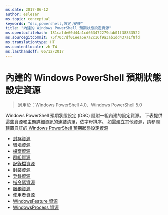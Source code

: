 ```yaml
---
ms.date: 2017-06-12
author: eslesar
ms.topic: conceptual
keywords: "dsc,powershell,設定,安裝"
title: "內建的 Windows PowerShell 預期狀態設定資源"
ms.openlocfilehash: 181cafde60d44a1cd663472279dab01f38833522
ms.sourcegitcommit: 75f70c7df01eea5e7a2c16f9a3ab1dd437a1f8fd
ms.translationtype: HT
ms.contentlocale: zh-TW
ms.lasthandoff: 06/12/2017
---
```

# <a name="built-in-windows-powershell-desired-state-configuration-resources"></a>內建的 Windows PowerShell 預期狀態設定資源

> 適用於：Windows PowerShell 4.0、Windows PowerShell 5.0

Windows PowerShell 預期狀態設定 (DSC) 隨附一組內建的設定資源。 下表提供這些資源和主題詳細資訊的連結清單，依字母排序。 如需建立其他資源，請參閱[建置自訂的 Windows PowerShell 預期狀態設定資源](authoringResource.md)

* [封存資源](archiveResource.md)
* [環境資源](environmentResource.md)
* [檔案資源](fileResource.md)
* [群組資源](groupResource.md)
* [記錄檔資源](logResource.md)
* [封裝資源](packageResource.md)
* [登錄資源](registryResource.md)
* [指令碼資源](scriptResource.md)
* [服務資源](serviceResource.md)
* [使用者資源](userResource.md)
* [WindowsFeature 資源](windowsfeatureResource.md)
* [WindowsProcess 資源](windowsProcessResource.md)

